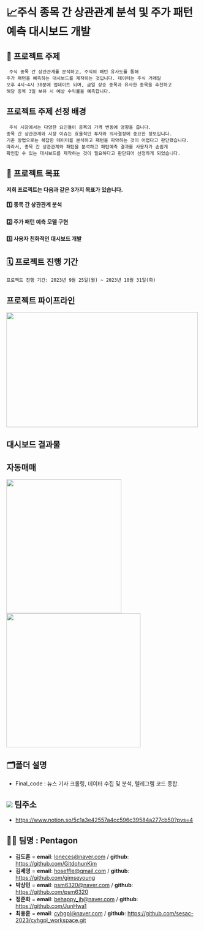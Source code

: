 # 📈주식 종목 간 상관관계 분석 및 주가 패턴 예측 대시보드 개발
 
 ## 📢 프로젝트 주제
     주식 종목 간 상관관계를 분석하고, 주식의 패턴 유사도를 통해
    주가 패턴을 예측하는 대시보드를 제작하는 것입니다. 데이터는 주식 거래일 
    오후 4시~4시 30분에 업데이트 되며, 금일 상승 종목과 유사한 종목을 추천하고 
    해당 종목 3일 보유 시 예상 수익률을 예측합니다.

## 프로젝트 주제 선정 배경
     주식 시장에서는 다양한 요인들이 종목의 가격 변동에 영향을 줍니다. 
    종목 간 상관관계와 시장 이슈는 효율적인 투자와 의사결정에 중요한 정보입니다. 
    기존 방법으로는 복잡한 데이터를 분석하고 패턴을 파악하는 것이 어렵다고 판단했습니다. 
    따라서, 종목 간 상관관계와 패턴을 분석하고 패턴예측 결과를 사용자가 손쉽게 
    확인할 수 있는 대시보드를 제작하는 것이 필요하다고 판단되어 선정하게 되었습니다.

## 🎯 프로젝트 목표
**저희 프로젝트는 다음과 같은 3가지 목표가 있습니다.**

#### 1️⃣ 종목 간 상관관계 분석
#### 2️⃣ 주가 패턴 예측 모델 구현
#### 3️⃣ 사용자 친화적인 대시보드 개발

## 🗓️ 프로젝트 진행 기간
    프로젝트 진행 기간: 2023년 9월 25일(월) ~ 2023년 10월 31일(화)

## 프로젝트 파이프라인
<img src="https://github.com/sesac-2023/FinalProj/assets/138412359/e1b4cfd4-a920-4846-bd12-87d2ccdf8234" width="500" height="300"/>

## 대시보드 결과물
 

## 자동매매 
<img src="https://github.com/sesac-2023/FinalProj/assets/138412359/ec4d65bf-4d69-4731-adc5-227e85fc11d7" width="300" height="350"/>
<img src="https://github.com/sesac-2023/FinalProj/assets/138412359/4175f84b-8c34-44b3-bc96-c2a1c5ed2ab9" width="350 height="500/>


## 🗂️폴더 설명
- Final_code : 뉴스 기사 크롤링, 데이터 수집 및 분석, 텔레그램 코드 종합.

## <img src="https://img.shields.io/badge/notion-000000?style=for-the-badge&logo=notion&logoColor=white"> 팀주소
- https://www.notion.so/5c1a3e42557a4cc596c39584a277cb50?pvs=4

## 🤼‍♂️ 팀명 : Pentagon
- **김도훈** = **email**: loneces@naver.com / **github**: https://github.com/GitdohunKim
- **김세영** = **email**: hoseffle@gmail.com / **github**: https://github.com/gimseyoung
- **박상민** = **email**: psm6320@naver.com / **github**: https://github.com/psm6320
- **정준화** = **email**: behappy_jh@naver.com / **github**: https://github.com/JunHwa1
- **최용훈** = **email**: cyhgpl@naver.com / **github**: https://github.com/sesac-2023/cyhgpl_workspace.git
